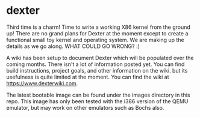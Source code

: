 # dexter
Third time is a charm! Time to write a working X86 kernel from the ground up! There are no grand plans for Dexter at the moment except to create a functional small toy kernel and operating system. We are making up the details as we go along. WHAT COULD GO WRONG? :)

A wiki has been setup to document Dexter which will be populated over the coming months. There isn't a lot of information posted yet. You can find build instructions, project goals, and other information on the wiki. but its usefulness is quite limited at the moment. You can find the wiki at https://www.dexterwiki.com.

The latest bootable image can be found under the images directory in this repo. This image has only been tested with the i386 version of the QEMU emulator, but may work on other emulators such as Bochs also.


